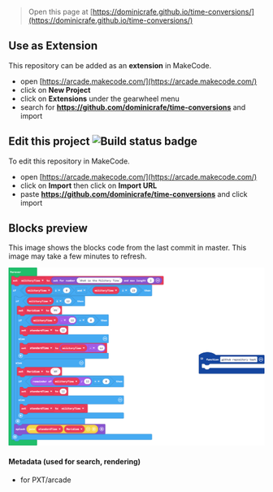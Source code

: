  


> Open this page at [https://dominicrafe.github.io/time-conversions/](https://dominicrafe.github.io/time-conversions/)

## Use as Extension

This repository can be added as an **extension** in MakeCode.

* open [https://arcade.makecode.com/](https://arcade.makecode.com/)
* click on **New Project**
* click on **Extensions** under the gearwheel menu
* search for **https://github.com/dominicrafe/time-conversions** and import

## Edit this project ![Build status badge](https://github.com/dominicrafe/time-conversions/workflows/MakeCode/badge.svg)

To edit this repository in MakeCode.

* open [https://arcade.makecode.com/](https://arcade.makecode.com/)
* click on **Import** then click on **Import URL**
* paste **https://github.com/dominicrafe/time-conversions** and click import

## Blocks preview

This image shows the blocks code from the last commit in master.
This image may take a few minutes to refresh.

![A rendered view of the blocks](https://github.com/dominicrafe/time-conversions/raw/master/.github/makecode/blocks.png)

#### Metadata (used for search, rendering)

* for PXT/arcade
<script src="https://makecode.com/gh-pages-embed.js"></script><script>makeCodeRender("{{ site.makecode.home_url }}", "{{ site.github.owner_name }}/{{ site.github.repository_name }}");</script>
